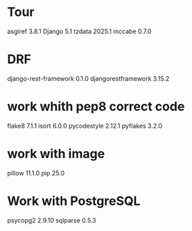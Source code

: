 # Tour

asgiref               3.8.1
Django                5.1
tzdata                2025.1
mccabe                0.7.0

# DRF
django-rest-framework 0.1.0
djangorestframework   3.15.2

# work whith pep8 correct code
flake8                7.1.1
isort                 6.0.0
pycodestyle           2.12.1
pyflakes              3.2.0

# work with image
pillow                11.1.0
pip                   25.0

# Work with PostgreSQL
psycopg2              2.9.10
sqlparse              0.5.3

